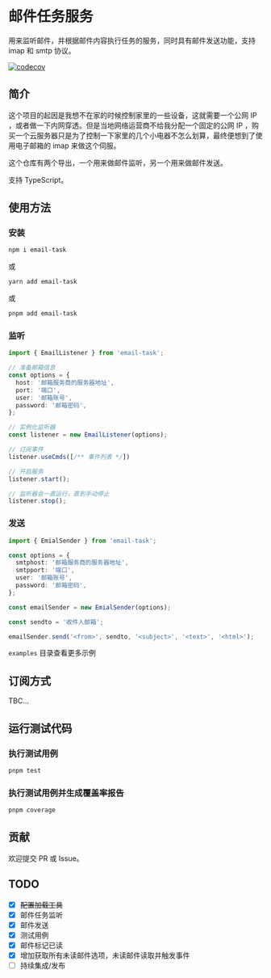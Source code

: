 # 邮件任务服务

用来监听邮件，并根据邮件内容执行任务的服务，同时具有邮件发送功能，支持 imap 和 smtp 协议。

[![codecov](https://codecov.io/gh/Yangholmes/email-task/graph/badge.svg?token=OX1UPFEP7I)](https://codecov.io/gh/Yangholmes/email-task)

## 简介

这个项目的起因是我想不在家的时候控制家里的一些设备，这就需要一个公网 IP ，或者做一下内网穿透。但是当地网络运营商不给我分配一个固定的公网 IP ，购买一个云服务器只是为了控制一下家里的几个小电器不怎么划算，最终便想到了使用电子邮箱的 imap 来做这个伺服。

这个仓库有两个导出，一个用来做邮件监听，另一个用来做邮件发送。

支持 TypeScript。

## 使用方法

### 安装

```bash
npm i email-task
```

或

```bash
yarn add email-task
```

或

```bash
pnpm add email-task
```

### 监听

```ts
import { EmailListener } from 'email-task';

// 准备邮箱信息
const options = {
  host: '邮箱服务商的服务器地址',
  port: '端口',
  user: '邮箱账号',
  password: '邮箱密码',
};

// 实例化监听器
const listener = new EmailListener(options);

// 订阅事件
listener.useCmds([/** 事件列表 */])

// 开启服务
listener.start();

// 监听器会一直运行，直到手动停止
listener.stop();

```

### 发送

```ts
import { EmialSender } from 'email-task';

const options = {
  smtphost: '邮箱服务商的服务器地址',
  smtpport: '端口',
  user: '邮箱账号',
  password: '邮箱密码',
};

const emailSender = new EmialSender(options);

const sendto = '收件人邮箱';

emailSender.send('<from>', sendto, '<subject>', '<text>', '<html>');
```

`examples` 目录查看更多示例

## 订阅方式

TBC...

## 运行测试代码

### 执行测试用例

```bash
pnpm test
```

### 执行测试用例并生成覆盖率报告

```bash
pnpm coverage
```

## 贡献

欢迎提交 PR 或 Issue。

## TODO

 * [X] ~~配置加载工具~~
 * [X] 邮件任务监听
 * [X] 邮件发送
 * [X] 测试用例
 * [X] 邮件标记已读
 * [X] 增加获取所有未读邮件选项，未读邮件读取并触发事件
 * [ ] 持续集成/发布
